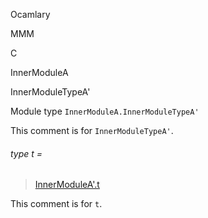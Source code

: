 Ocamlary

MMM

C

InnerModuleA

InnerModuleTypeA'

Module type `InnerModuleA.InnerModuleTypeA'`

This comment is for `InnerModuleTypeA'`.

<a id="type-t"></a>

###### type t =

> [InnerModuleA'.t](Ocamlary.module-type-MMM.C.InnerModuleA.InnerModuleA'.md#type-t)

This comment is for `t`.
